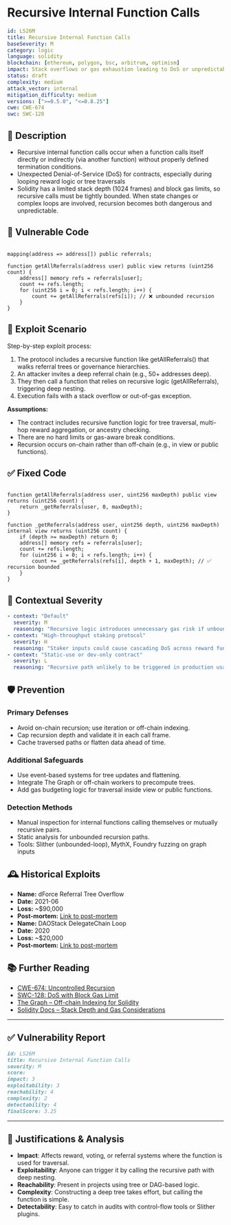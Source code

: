 # Recursive Internal Function Calls

```YAML
id: LS26M
title: Recursive Internal Function Calls
baseSeverity: M
category: logic
language: solidity
blockchain: [ethereum, polygon, bsc, arbitrum, optimism]
impact: Stack overflows or gas exhaustion leading to DoS or unpredictable execution
status: draft
complexity: medium
attack_vector: internal
mitigation_difficulty: medium
versions: [">=0.5.0", "<=0.8.25"]
cwe: CWE-674
swc: SWC-128
```

## 📝 Description

- Recursive internal function calls occur when a function calls itself directly or indirectly (via another function) without properly defined termination conditions.
- Unexpected Denial-of-Service (DoS) for contracts, especially during looping reward logic or tree traversals
- Solidity has a limited stack depth (1024 frames) and block gas limits, so recursive calls must be tightly bounded. When state changes or complex loops are involved, recursion becomes both dangerous and unpredictable.

## 🚨 Vulnerable Code

```solidity

mapping(address => address[]) public referrals;

function getAllReferrals(address user) public view returns (uint256 count) {
    address[] memory refs = referrals[user];
    count += refs.length;
    for (uint256 i = 0; i < refs.length; i++) {
        count += getAllReferrals(refs[i]); // ❌ unbounded recursion
    }
}
```

## 🧪 Exploit Scenario

Step-by-step exploit process:

1. The protocol includes a recursive function like getAllReferrals() that walks referral trees or governance hierarchies.
2. An attacker invites a deep referral chain (e.g., 50+ addresses deep).
3. They then call a function that relies on recursive logic (getAllReferrals), triggering deep nesting.
4. Execution fails with a stack overflow or out-of-gas exception.

**Assumptions:**

- The contract includes recursive function logic for tree traversal, multi-hop reward aggregation, or ancestry checking.
- There are no hard limits or gas-aware break conditions.
- Recursion occurs on-chain rather than off-chain (e.g., in view or public functions).

## ✅ Fixed Code

```solidity

function getAllReferrals(address user, uint256 maxDepth) public view returns (uint256 count) {
    return _getReferrals(user, 0, maxDepth);
}

function _getReferrals(address user, uint256 depth, uint256 maxDepth) internal view returns (uint256 count) {
    if (depth >= maxDepth) return 0;
    address[] memory refs = referrals[user];
    count += refs.length;
    for (uint256 i = 0; i < refs.length; i++) {
        count += _getReferrals(refs[i], depth + 1, maxDepth); // ✅ recursion bounded
    }
}
```

## 🧭 Contextual Severity

```yaml
- context: "Default"
  severity: M
  reasoning: "Recursive logic introduces unnecessary gas risk if unbounded."
- context: "High-throughput staking protocol"
  severity: H
  reasoning: "Staker inputs could cause cascading DoS across reward functions."
- context: "Static-use or dev-only contract"
  severity: L
  reasoning: "Recursive path unlikely to be triggered in production usage."
```

## 🛡️ Prevention

### Primary Defenses

- Avoid on-chain recursion; use iteration or off-chain indexing.
- Cap recursion depth and validate it in each call frame.
- Cache traversed paths or flatten data ahead of time.

### Additional Safeguards

- Use event-based systems for tree updates and flattening.
- Integrate The Graph or off-chain workers to precompute trees.
- Add gas budgeting logic for traversal inside view or public functions.

### Detection Methods

- Manual inspection for internal functions calling themselves or mutually recursive pairs.
- Static analysis for unbounded recursion paths.
- Tools: Slither (unbounded-loop), MythX, Foundry fuzzing on graph inputs

## 🕰️ Historical Exploits

- **Name:** dForce Referral Tree Overflow 
- **Date:** 2021-06 
- **Loss:** ~$90,000 
- **Post-mortem:** [Link to post-mortem](https://github.com/dforce-network) 
- **Name:** DAOStack DelegateChain Loop 
- **Date:** 2020 
- **Loss:** ~$20,000 
- **Post-mortem:** [Link to post-mortem](https://daostack.io) 

## 📚 Further Reading
- [CWE-674: Uncontrolled Recursion](https://cwe.mitre.org/data/definitions/674.html) 
- [SWC-128: DoS with Block Gas Limit](https://swcregistry.io/docs/SWC-128) 
- [The Graph – Off-chain Indexing for Solidity](https://thegraph.com) 
- [Solidity Docs – Stack Depth and Gas Considerations](https://docs.soliditylang.org/en/latest/control-structures.html)

--- 

## ✅ Vulnerability Report

```markdown
id: LS26M
title: Recursive Internal Function Calls
severity: M
score:
impact: 3 
exploitability: 3  
reachability: 4  
complexity: 2   
detectability: 4  
finalScore: 3.25
```

---

## 📄 Justifications & Analysis

- **Impact**: Affects reward, voting, or referral systems where the function is used for traversal.
- **Exploitability**: Anyone can trigger it by calling the recursive path with deep nesting.
- **Reachability**: Present in projects using tree or DAG-based logic.
- **Complexity**: Constructing a deep tree takes effort, but calling the function is simple.
- **Detectability**: Easy to catch in audits with control-flow tools or Slither plugins.
